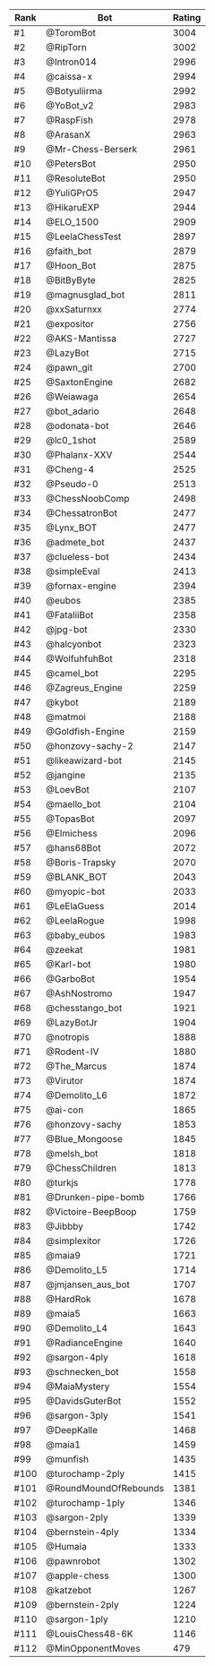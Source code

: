 Rank|Bot|Rating
---|---|---
#1|@ToromBot|3004
#2|@RipTorn|3002
#3|@Intron014|2996
#4|@caissa-x|2994
#5|@Botyuliirma|2992
#6|@YoBot_v2|2983
#7|@RaspFish|2978
#8|@ArasanX|2963
#9|@Mr-Chess-Berserk|2961
#10|@PetersBot|2950
#11|@ResoluteBot|2950
#12|@YuliGPrO5|2947
#13|@HikaruEXP|2944
#14|@ELO_1500|2909
#15|@LeelaChessTest|2897
#16|@faith_bot|2879
#17|@Hoon_Bot|2875
#18|@BitByByte|2825
#19|@magnusglad_bot|2811
#20|@xxSaturnxx|2774
#21|@expositor|2756
#22|@AKS-Mantissa|2727
#23|@LazyBot|2715
#24|@pawn_git|2700
#25|@SaxtonEngine|2682
#26|@Weiawaga|2654
#27|@bot_adario|2648
#28|@odonata-bot|2646
#29|@lc0_1shot|2589
#30|@Phalanx-XXV|2544
#31|@Cheng-4|2525
#32|@Pseudo-0|2513
#33|@ChessNoobComp|2498
#34|@ChessatronBot|2477
#35|@Lynx_BOT|2477
#36|@admete_bot|2437
#37|@clueless-bot|2434
#38|@simpleEval|2413
#39|@fornax-engine|2394
#40|@eubos|2385
#41|@FataliiBot|2358
#42|@jpg-bot|2330
#43|@halcyonbot|2323
#44|@WolfuhfuhBot|2318
#45|@camel_bot|2295
#46|@Zagreus_Engine|2259
#47|@kybot|2189
#48|@matmoi|2188
#49|@Goldfish-Engine|2159
#50|@honzovy-sachy-2|2147
#51|@likeawizard-bot|2145
#52|@jangine|2135
#53|@LoevBot|2107
#54|@maello_bot|2104
#55|@TopasBot|2097
#56|@Elmichess|2096
#57|@hans68Bot|2072
#58|@Boris-Trapsky|2070
#59|@BLANK_BOT|2043
#60|@myopic-bot|2033
#61|@LeElaGuess|2014
#62|@LeelaRogue|1998
#63|@baby_eubos|1983
#64|@zeekat|1981
#65|@Karl-bot|1980
#66|@GarboBot|1954
#67|@AshNostromo|1947
#68|@chesstango_bot|1921
#69|@LazyBotJr|1904
#70|@notropis|1888
#71|@Rodent-IV|1880
#72|@The_Marcus|1874
#73|@Virutor|1874
#74|@Demolito_L6|1872
#75|@ai-con|1865
#76|@honzovy-sachy|1853
#77|@Blue_Mongoose|1845
#78|@melsh_bot|1818
#79|@ChessChildren|1813
#80|@turkjs|1778
#81|@Drunken-pipe-bomb|1766
#82|@Victoire-BeepBoop|1759
#83|@Jibbby|1742
#84|@simplexitor|1726
#85|@maia9|1721
#86|@Demolito_L5|1714
#87|@jmjansen_aus_bot|1707
#88|@HardRok|1678
#89|@maia5|1663
#90|@Demolito_L4|1643
#91|@RadianceEngine|1640
#92|@sargon-4ply|1618
#93|@schnecken_bot|1558
#94|@MaiaMystery|1554
#95|@DavidsGuterBot|1552
#96|@sargon-3ply|1541
#97|@DeepKalle|1468
#98|@maia1|1459
#99|@munfish|1435
#100|@turochamp-2ply|1415
#101|@RoundMoundOfRebounds|1381
#102|@turochamp-1ply|1346
#103|@sargon-2ply|1339
#104|@bernstein-4ply|1334
#105|@Humaia|1333
#106|@pawnrobot|1302
#107|@apple-chess|1300
#108|@katzebot|1267
#109|@bernstein-2ply|1224
#110|@sargon-1ply|1210
#111|@LouisChess48-6K|1146
#112|@MinOpponentMoves|479
